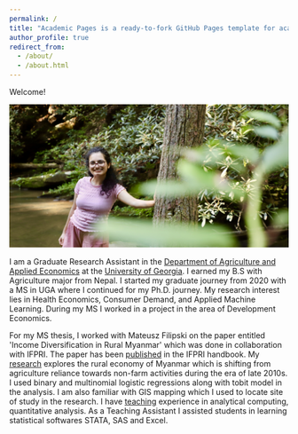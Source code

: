 ```yaml
---
permalink: /
title: "Academic Pages is a ready-to-fork GitHub Pages template for academic personal websites"
author_profile: true
redirect_from: 
  - /about/
  - /about.html
---
```


Welcome!

<img title = "Susan Paudel" alt = "Alt text" src="images/susan.jpeg">

I am a Graduate Research Assistant in the [Department of Agriculture and Applied Economics](https://agecon.uga.edu/) at the [University of Georgia](https://www.uga.edu/). I earned my B.S with Agriculture major from Nepal. I started my graduate journey from 2020 with a MS in UGA where I continued for my Ph.D. journey. My research interest lies in Health Economics, Consumer Demand, and Applied Machine Learning. During my MS I worked in a project in the area of Development Economics. 

For my MS thesis, I worked with Mateusz Filipski on the paper entitled 'Income Diversification in Rural Myanmar' which was done in collaboration with IFPRI. The paper has been [published](publications) in the IFPRI handbook. My [research](research) explores the rural economy of Myanmar which is shifting from agriculture reliance towards non-farm activities during the era of late 2010s. I used binary and multinomial logistic regressions along with tobit model in the analysis. I am also familiar with GIS mapping which I used to locate site of study in the research. I have [teaching](teaching) experience in analytical computing, quantitative analysis. As a Teaching Assistant I assisted students in learning statistical softwares STATA, SAS and Excel. 